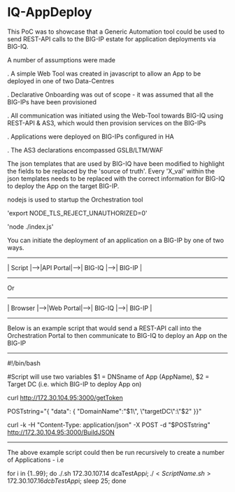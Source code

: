 # IQ-AppDeploy
This PoC was to showcase that a Generic Automation tool could be used to send REST-API calls to the BIG-IP estate for application deployments via BIG-IQ.

A number of assumptions were made

. A simple Web Tool was created in javascript to allow an App to be deployed in one of two Data-Centres

. Declarative Onboarding was out of scope - it was assumed that all the BIG-IPs have been provisioned

. All communication was initiated using the Web-Tool towards BIG-IQ using REST-API & AS3, which would then provision services on the BIG-IPs

. Applications were deployed on BIG-IPs configured in HA

. The AS3 declarations encompassed GSLB/LTM/WAF

The json templates that are used by BIG-IQ have been modified to highlight the fields to be replaced by the 'source of truth'. Every 'X_val' within the json templates needs to be replaced with the correct information for BIG-IQ to deploy the App on the target BIG-IP.

nodejs is used to startup the Orchestration tool

'export NODE_TLS_REJECT_UNAUTHORIZED=0'

'node ./index.js'

You can initiate the deployment of an application on a BIG-IP by one of two ways.

 --------     ----------     --------     --------
| Script |-->|API Portal|-->| BIG-IQ |-->| BIG-IP |
 --------     ----------     --------     --------
Or
 ---------     ----------     --------     --------
| Browser |-->|Web Portal|-->| BIG-IQ |-->| BIG-IP |
 ---------     ----------     --------     --------

Below is an example script that would send a REST-API call into the Orchestration Portal to then communicate to BIG-IQ to deploy an App on the BIG-IP

---
#!/bin/bash

#Script will use two variables $1 = DNSname of App (AppName), $2 = Target DC (i.e. which BIG-IP to deploy App on)

curl http://172.30.104.95:3000/getToken

POSTstring="{ \"data\": { \"DomainName\":\"$1\", \"targetDC\":\"$2\" }}"

curl -k -H "Content-Type: application/json" -X POST -d "$POSTstring"  http://172.30.104.95:3000/BuildJSON

---

The above example script could then be run recursively to create a number of Applications - i.e

 for i in {1..99}; do ./<ScriptName>.sh 172.30.107.14 dcaTestApp$i; ./<ScriptName.sh> 172.30.107.16 dcbTestApp$i; sleep 25; done

